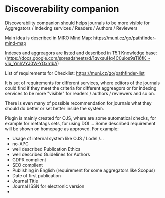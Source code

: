 # Discoverability companion
Discoverability companion should helps journals to be more visible for Aggregators / Indexing services / Readers / Authors / Reviewers

Main idea is described in MIRO Mind Map: https://muni.cz/go/pathfinder-mind-map

Indexes and aggreagors are listed and described in T5.1 Knowledge base: (https://docs.google.com/spreadsheets/d/1qvxsuHq4C0uios9aTi6fK_-vIu_YmhVYJ0W-YOxh1bA)

List of requirements for Checklist: https://muni.cz/go/pathfinder-list

It is set of requirements for different services, where editors of the journals could find if they meet the criteria for different aggreagors or for indexing services to be more "visible" for readers / authors / reviewers and so on.

There is even many of possible recommendation for journals what they should do better or set better inside the system. 

Plugin is mainly created for OJS, where are some automatical checks, for example for metatags sets, for using DOI ...
Some described requirement will be shown on homepage as approved. 
For example:
- Usage of internal system like OJS / Lodel /...
- no-APC
- well described Publication Ethics
- well described Guidelines for Authors
- GDPR complient
- SEO complient
- Publishing in English (requirement for some aggregators like Scopus)
- Date of first publication
- Journal Title
- Journal ISSN for electronic version
- 

